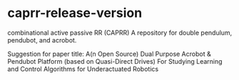 # caprr-release-version

combinational active passive RR (CAPRR)
A repository for double pendulum, pendubot, and acrobot.

Suggestion for paper title: A(n Open Source) Dual Purpose Acrobot & Pendubot Platform (based on Quasi-Direct Drives) For Studying Learning and Control Algorithms for Underactuated Robotics
